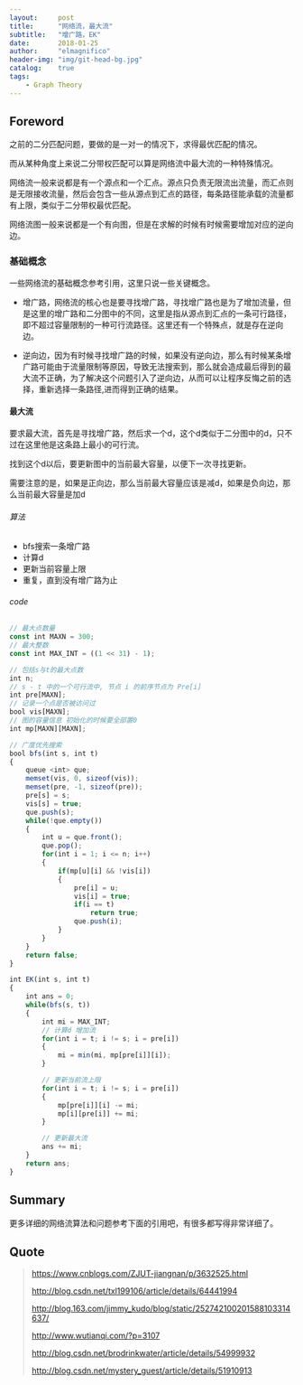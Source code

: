 ```yaml
---
layout:     post
title:      "网络流，最大流"
subtitle:   "增广路，EK"
date:       2018-01-25
author:     "elmagnifico"
header-img: "img/git-head-bg.jpg"
catalog:    true
tags:
    - Graph Theory
---
```


## Foreword

之前的二分匹配问题，要做的是一对一的情况下，求得最优匹配的情况。

而从某种角度上来说二分带权匹配可以算是网络流中最大流的一种特殊情况。

网络流一般来说都是有一个源点和一个汇点。源点只负责无限流出流量，而汇点则是无限接收流量，然后会包含一些从源点到汇点的路径，每条路径能承载的流量都有上限，类似于二分带权最优匹配。

网络流图一般来说都是一个有向图，但是在求解的时候有时候需要增加对应的逆向边。

### 基础概念

一些网络流的基础概念参考引用，这里只说一些关键概念。

- 增广路，网络流的核心也是要寻找增广路，寻找增广路也是为了增加流量，但是这里的增广路和二分图中的不同，这里是指从源点到汇点的一条可行路径，即不超过容量限制的一种可行流路径。这里还有一个特殊点，就是存在逆向边。

- 逆向边，因为有时候寻找增广路的时候，如果没有逆向边，那么有时候某条增广路可能由于流量限制等原因，导致无法搜索到，那么就会造成最后得到的最大流不正确，为了解决这个问题引入了逆向边，从而可以让程序反悔之前的选择，重新选择一条路径,进而得到正确的结果。

#### 最大流

要求最大流，首先是寻找增广路，然后求一个d，这个d类似于二分图中的d，只不过在这里他是这条路上最小的可行流。

找到这个d以后，要更新图中的当前最大容量，以便下一次寻找更新。

需要注意的是，如果是正向边，那么当前最大容量应该是减d，如果是负向边，那么当前最大容量是加d

###### 算法

- bfs搜索一条增广路
- 计算d
- 更新当前容量上限
- 重复，直到没有增广路为止

###### code

```js
// 最大点数量
const int MAXN = 300;
// 最大整数
const int MAX_INT = ((1 << 31) - 1);

// 包括s与t的最大点数
int n;
// s - t 中的一个可行流中, 节点 i 的前序节点为 Pre[i]
int pre[MAXN];
// 记录一个点是否被访问过
bool vis[MAXN];
// 图的容量信息 初始化的时候要全部置0
int mp[MAXN][MAXN];

// 广度优先搜索
bool bfs(int s, int t)
{
	queue <int> que;
	memset(vis, 0, sizeof(vis));
	memset(pre, -1, sizeof(pre));
	pre[s] = s;
	vis[s] = true;
	que.push(s);
	while(!que.empty())
	{
		int u = que.front();
		que.pop();
		for(int i = 1; i <= n; i++)
		{
			if(mp[u][i] && !vis[i])
			{
				pre[i] = u;
				vis[i] = true;
				if(i == t)
					return true;
				que.push(i);
			}
		}
	}
	return false;
}

int EK(int s, int t)
{
	int ans = 0;
	while(bfs(s, t))
	{
		int mi = MAX_INT;
		// 计算d 增加流
		for(int i = t; i != s; i = pre[i])
		{
			mi = min(mi, mp[pre[i]][i]);
		}

		// 更新当前流上限
		for(int i = t; i != s; i = pre[i])
		{
			mp[pre[i]][i] -= mi;
			mp[i][pre[i]] += mi;
		}

		// 更新最大流
		ans += mi;
	}
	return ans;
}
```

## Summary

更多详细的网络流算法和问题参考下面的引用吧，有很多都写得非常详细了。

## Quote

> https://www.cnblogs.com/ZJUT-jiangnan/p/3632525.html
>
> http://blog.csdn.net/txl199106/article/details/64441994
>
> http://blog.163.com/jimmy_kudo/blog/static/252742100201588103314637/
>
> http://www.wutianqi.com/?p=3107
>
> http://blog.csdn.net/brodrinkwater/article/details/54999932
>
> http://blog.csdn.net/mystery_guest/article/details/51910913
>
